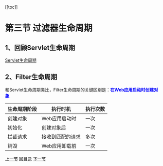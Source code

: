 [[toc]]

# 第三节 过滤器生命周期

## 1、回顾Servlet生命周期

[Servlet生命周期](http://heavy_code_industry.gitee.io/code_heavy_industry/pro001-javaweb/lecture/chapter07/verse03.html)

## 2、Filter生命周期

和Servlet生命周期类比，Filter生命周期的关键区别是：<span style="color:blue;font-weight:bold;">在Web应用启动时创建对象</span>

| 生命周期阶段 | 执行时机         | 执行次数 |
| ------------ | ---------------- | -------- |
| 创建对象     | Web应用启动时    | 一次     |
| 初始化       | 创建对象后       | 一次     |
| 拦截请求     | 接收到匹配的请求 | 多次     |
| 销毁         | Web应用卸载前    | 一次     |



[上一节](verse02.html) [回目录](index.html) [下一节](verse04.html)

